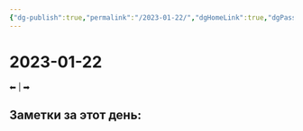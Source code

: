 ```yaml
---
{"dg-publish":true,"permalink":"/2023-01-22/","dgHomeLink":true,"dgPassFrontmatter":false}
---
```


# 2023-01-22
⬅  |  ➡
## Заметки за этот день:
